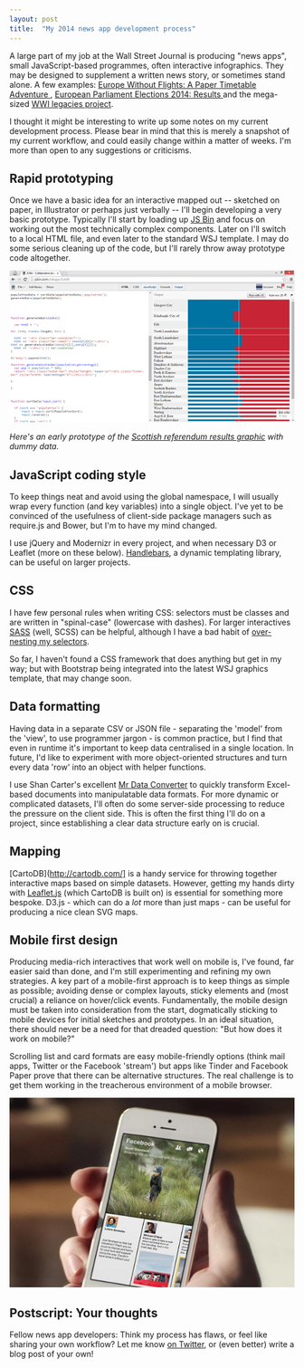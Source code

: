 ```yaml
---
layout: post
title:  "My 2014 news app development process"
---
```


A large part of my job at the Wall Street Journal is producing "news apps", small JavaScript-based programmes, often interactive infographics. They may be designed to supplement a written news story, or sometimes stand alone. A few examples: [Europe Without Flights: A Paper Timetable Adventure
](http://graphics.wsj.com/europe-timetable-adventure/), [European Parliament Elections 2014: Results
](http://graphics.wsj.com/european-elections-2014/) and the mega-sized [WWI legacies project](http://online.wsj.com/ww1/).

I thought it might be interesting to write up some notes on my current development process. Please bear in mind that this is merely a snapshot of my current workflow, and could easily change within a matter of weeks. I'm more than open to any suggestions or criticisms.

## Rapid prototyping

Once we have a basic idea for an interactive mapped out -- sketched on paper, in Illustrator or perhaps just verbally -- I'll begin developing a very basic prototype. Typically I'll start by loading up [JS Bin](http://jsbin.com/) and focus on working out the most technically complex components. Later on I'll switch to a local HTML file, and even later to the standard WSJ template. I may do some serious cleaning up of the code, but I'll rarely throw away prototype code altogether.

![Scottish referendum results prototype](/assets/workflow-2014/scotland-prototype.png)

*Here's an early prototype of the [Scottish referendum results graphic](http://graphics.wsj.com/scotland-referendum-results/) with dummy data.*

## JavaScript coding style

To keep things neat and avoid using the global namespace, I will usually wrap every function (and key variables) into a single object. I've yet to be convinced of the usefulness of client-side package managers such as require.js and Bower, but I'm to have my mind changed.

I use jQuery and Modernizr in every project, and when necessary D3 or Leaflet (more on these below). [Handlebars](http://handlebarsjs.com/), a dynamic templating library, can be useful on larger projects.

## CSS

I have few personal rules when writing CSS: selectors must be classes and are written in "spinal-case" (lowercase with dashes). For larger interactives [SASS](http://sass-lang.com/) (well, SCSS) can be helpful, although I have a bad habit of [over-nesting my selectors](http://www.sitepoint.com/beware-selector-nesting-sass/).

So far, I haven't found a CSS framework that does anything but get in my way; but with Bootstrap being integrated into the latest WSJ graphics template, that may change soon.

## Data formatting

Having data in a separate CSV or JSON file - separating the 'model' from the 'view', to use programmer jargon - is common practice, but I find that even in runtime it's important to keep data centralised in a single location. In future, I'd like to experiment with more object-oriented structures and turn every data 'row' into an object with helper functions.

I use Shan Carter's excellent [Mr Data Converter](http://shancarter.github.io/mr-data-converter/) to quickly transform Excel-based documents into manipulatable data formats. For more dynamic or complicated datasets, I'll often do some server-side processing to reduce the pressure on the client side. This is often the first thing I'll do on a project, since establishing a clear data structure early on is crucial.

## Mapping

[CartoDB](http://cartodb.com/] is a handy service for throwing together interactive maps based on simple datasets. However, getting my hands dirty with [Leaflet.js](http://leafletjs.com/) (which CartoDB is built on) is essential for something more bespoke. D3.js - which can do a *lot* more than just maps - can be useful for producing a nice clean SVG maps.

## Mobile first design

Producing media-rich interactives that work well on mobile is, I've found, far easier said than done, and I'm still experimenting and refining my own strategies. A key part of a mobile-first approach is to keep things as simple as possible; avoiding dense or complex layouts, sticky elements and (most crucial) a reliance on hover/click events. Fundamentally, the mobile design must be taken into consideration from the start, dogmatically sticking to mobile devices for initial sketches and prototypes. In an ideal situation, there should never be a need for that dreaded question: "But how does it work on mobile?"

Scrolling list and card formats are easy mobile-friendly options (think mail apps, Twitter or the Facebook 'stream') but apps like Tinder and Facebook Paper prove that there can be alternative structures. The real challenge is to get them working in the treacherous environment of a mobile browser.

![Facebook Paper](/assets/workflow-2014/facebook-paper.jpg)

## Postscript: Your thoughts

Fellow news app developers: Think my process has flaws, or feel like sharing your own workflow? Let me know [on Twitter](http://twitter.com/elliot_bentley), or (even better) write a blog post of your own!